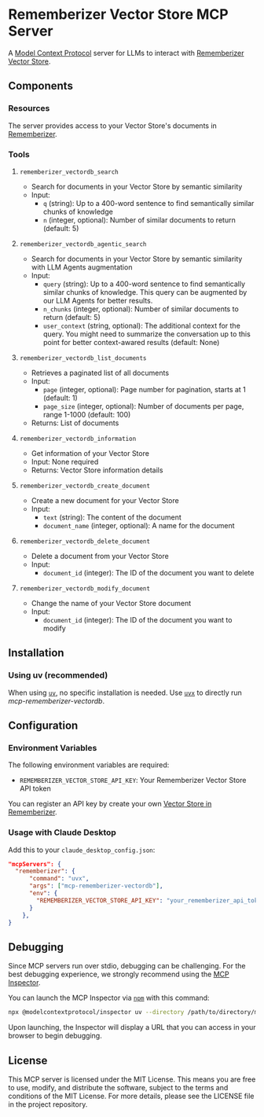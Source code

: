 # Rememberizer Vector Store MCP Server

A [Model Context Protocol](https://www.anthropic.com/news/model-context-protocol) server for LLMs to interact with [Rememberizer Vector Store](https://docs.rememberizer.ai/developer/vector-stores).

## Components

### Resources

The server provides access to your Vector Store's documents in [Rememberizer](https://docs.rememberizer.ai/).

### Tools

1. `rememberizer_vectordb_search`

   - Search for documents in your Vector Store by semantic similarity
   - Input:
     - `q` (string): Up to a 400-word sentence to find semantically similar chunks of knowledge
     - `n` (integer, optional): Number of similar documents to return (default: 5)

2. `rememberizer_vectordb_agentic_search`

   - Search for documents in your Vector Store by semantic similarity with LLM Agents augmentation
   - Input:
     - `query` (string): Up to a 400-word sentence to find semantically similar chunks of knowledge. This query can be augmented by our LLM Agents for better results.
     - `n_chunks` (integer, optional): Number of similar documents to return (default: 5)
     - `user_context` (string, optional): The additional context for the query. You might need to summarize the conversation up to this point for better context-awared results (default: None)

3. `rememberizer_vectordb_list_documents`

   - Retrieves a paginated list of all documents
   - Input:
     - `page` (integer, optional): Page number for pagination, starts at 1 (default: 1)
     - `page_size` (integer, optional): Number of documents per page, range 1-1000 (default: 100)
   - Returns: List of documents

4. `rememberizer_vectordb_information`

   - Get information of your Vector Store
   - Input: None required
   - Returns: Vector Store information details

5. `rememberizer_vectordb_create_document`

   - Create a new document for your Vector Store
   - Input:
     - `text` (string): The content of the document
     - `document_name` (integer, optional): A name for the document

6. `rememberizer_vectordb_delete_document`

   - Delete a document from your Vector Store
   - Input:
     - `document_id` (integer): The ID of the document you want to delete

7. `rememberizer_vectordb_modify_document`

   - Change the name of your Vector Store document
   - Input:
     - `document_id` (integer): The ID of the document you want to modify


## Installation

### Using uv (recommended)

When using [`uv`](https://docs.astral.sh/uv/), no specific installation is needed. Use [`uvx`](https://docs.astral.sh/uv/guides/tools/) to directly run _mcp-rememberizer-vectordb_.

## Configuration

### Environment Variables

The following environment variables are required:

- `REMEMBERIZER_VECTOR_STORE_API_KEY`: Your Rememberizer Vector Store API token

You can register an API key by create your own [Vector Store in Rememberizer](https://docs.rememberizer.ai/developer/vector-stores).

### Usage with Claude Desktop

Add this to your `claude_desktop_config.json`:

```json
"mcpServers": {
  "rememberizer": {
      "command": "uvx",
      "args": ["mcp-rememberizer-vectordb"],
      "env": {
        "REMEMBERIZER_VECTOR_STORE_API_KEY": "your_rememberizer_api_token"
      }
    },
}
```

## Debugging

Since MCP servers run over stdio, debugging can be challenging. For the best debugging
experience, we strongly recommend using the [MCP Inspector](https://github.com/modelcontextprotocol/inspector).

You can launch the MCP Inspector via [`npm`](https://docs.npmjs.com/downloading-and-installing-node-js-and-npm) with this command:

```bash
npx @modelcontextprotocol/inspector uv --directory /path/to/directory/mcp-rememberizer-vectordb/src/mcp_rememberizer_vectordb run mcp-rememberizer-vectordb
```

Upon launching, the Inspector will display a URL that you can access in your browser to begin debugging.

## License

This MCP server is licensed under the MIT License. This means you are free to use, modify, and distribute the software, subject to the terms and conditions of the MIT License. For more details, please see the LICENSE file in the project repository.

